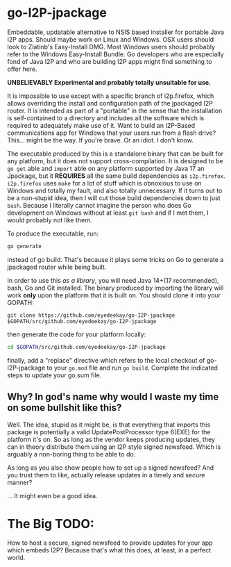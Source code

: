 # go-I2P-jpackage

Embeddable, updatable alternative to NSIS based installer for portable Java I2P apps. Should
maybe work on Linux and Windows. OSX users should look to Zlatinb's Easy-Install DMG. Most
Windows users should probably refer to the Windows Easy-Install Bundle. Go developers who
are especially fond of Java I2P and who are building I2P apps might find something to offer
here.

**UNBELIEVABLY Experimental and probably totally unsuitable for use.**

It is impossible to use except with a specific branch of i2p.firefox, which allows overriding
the install and configuration path of the jpackaged I2P router. It is intended as part of a
"portable" in the sense that the installation is self-contained to a directory and includes
all the software which is required to adequately make use of it. Want to build an I2P-Based
communications app for Windows that your users run from a flash drive? This... might be the
way. If you're brave. Or an idiot. I don't know.

The executable produced by this is a standalone binary that can be built for any platform,
but it does not support cross-compilation. It is designed to be `go get` able and `import`
able on any platform supported by Java 17 an Jpackage, but it **REQUIRES** all the same
build dependencies as `i2p.firefox`. `i2p.firefox` uses `make` for a lot of stuff which
is obnoxious to use on Windows and totally my fault, and also totally unnecessary. If it
turns out to be a non-stupid idea, then I will cut those build dependencies down to just
`bash`. Because I literally cannot imagine the person who does Go development on Windows
without at least `git bash` and if I met them, I would probably not like them.

To produce the executable, run:

```sh
go generate
```

instead of go build. That's because it plays some tricks on Go to generate a jpackaged
router while being built.

In order to use this *as a library*, you will need Java 14+(17 recommended), bash, Go
and Git installed. The binary produced by importing the library will work **only** upon
the platform that it is built on. You should clone it into your GOPATH:

`git clone https://github.com/eyedeekay/go-I2P-jpackage $GOPATH/src/github.com/eyedeekay/go-I2P-jpackage`

then generate the code for your platform locally:

```bash
cd $GOPATH/src/github.com/eyedeekay/go-I2P-jpackage
```

finally, add a "replace" directive which refers to the local checkout of go-I2P-jpackage
to your `go.mod` file and run `go build`. Complete the indicated steps to update your go.sum
file.
## Why? In god's name why would I waste my time on some bullshit like this?

Well. The idea, stupid as it might be, is that everything that imports this package is
potentially a valid UpdatePostProcessor type 6(EXE) for the platform it's on. So as
long as the vendor keeps producing updates, they can in theory distribute them using
an I2P style signed newsfeed. Which is arguably a non-boring thing to be able to do.

As long as you also show people how to set up a signed newsfeed?
And you trust them to like, actually release updates in a timely and secure manner?

... It might even be a good idea.

# The Big TODO:

How to host a secure, signed newsfeed to provide updates for your app which embeds I2P?
Because that's what this does, at least, in a perfect world.